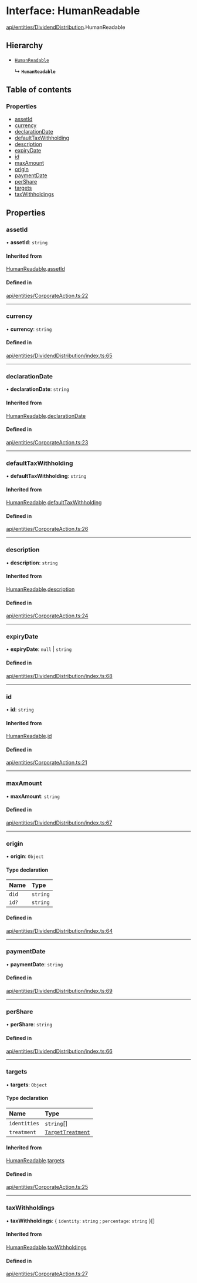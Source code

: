 # Interface: HumanReadable

[api/entities/DividendDistribution](../wiki/api.entities.DividendDistribution).HumanReadable

## Hierarchy

- [`HumanReadable`](../wiki/api.entities.CorporateAction.HumanReadable)

  ↳ **`HumanReadable`**

## Table of contents

### Properties

- [assetId](../wiki/api.entities.DividendDistribution.HumanReadable#assetid)
- [currency](../wiki/api.entities.DividendDistribution.HumanReadable#currency)
- [declarationDate](../wiki/api.entities.DividendDistribution.HumanReadable#declarationdate)
- [defaultTaxWithholding](../wiki/api.entities.DividendDistribution.HumanReadable#defaulttaxwithholding)
- [description](../wiki/api.entities.DividendDistribution.HumanReadable#description)
- [expiryDate](../wiki/api.entities.DividendDistribution.HumanReadable#expirydate)
- [id](../wiki/api.entities.DividendDistribution.HumanReadable#id)
- [maxAmount](../wiki/api.entities.DividendDistribution.HumanReadable#maxamount)
- [origin](../wiki/api.entities.DividendDistribution.HumanReadable#origin)
- [paymentDate](../wiki/api.entities.DividendDistribution.HumanReadable#paymentdate)
- [perShare](../wiki/api.entities.DividendDistribution.HumanReadable#pershare)
- [targets](../wiki/api.entities.DividendDistribution.HumanReadable#targets)
- [taxWithholdings](../wiki/api.entities.DividendDistribution.HumanReadable#taxwithholdings)

## Properties

### assetId

• **assetId**: `string`

#### Inherited from

[HumanReadable](../wiki/api.entities.CorporateAction.HumanReadable).[assetId](../wiki/api.entities.CorporateAction.HumanReadable#assetid)

#### Defined in

[api/entities/CorporateAction.ts:22](https://github.com/PolymeshAssociation/polymesh-sdk/blob/8a9e72221/src/api/entities/CorporateAction.ts#L22)

___

### currency

• **currency**: `string`

#### Defined in

[api/entities/DividendDistribution/index.ts:65](https://github.com/PolymeshAssociation/polymesh-sdk/blob/8a9e72221/src/api/entities/DividendDistribution/index.ts#L65)

___

### declarationDate

• **declarationDate**: `string`

#### Inherited from

[HumanReadable](../wiki/api.entities.CorporateAction.HumanReadable).[declarationDate](../wiki/api.entities.CorporateAction.HumanReadable#declarationdate)

#### Defined in

[api/entities/CorporateAction.ts:23](https://github.com/PolymeshAssociation/polymesh-sdk/blob/8a9e72221/src/api/entities/CorporateAction.ts#L23)

___

### defaultTaxWithholding

• **defaultTaxWithholding**: `string`

#### Inherited from

[HumanReadable](../wiki/api.entities.CorporateAction.HumanReadable).[defaultTaxWithholding](../wiki/api.entities.CorporateAction.HumanReadable#defaulttaxwithholding)

#### Defined in

[api/entities/CorporateAction.ts:26](https://github.com/PolymeshAssociation/polymesh-sdk/blob/8a9e72221/src/api/entities/CorporateAction.ts#L26)

___

### description

• **description**: `string`

#### Inherited from

[HumanReadable](../wiki/api.entities.CorporateAction.HumanReadable).[description](../wiki/api.entities.CorporateAction.HumanReadable#description)

#### Defined in

[api/entities/CorporateAction.ts:24](https://github.com/PolymeshAssociation/polymesh-sdk/blob/8a9e72221/src/api/entities/CorporateAction.ts#L24)

___

### expiryDate

• **expiryDate**: ``null`` \| `string`

#### Defined in

[api/entities/DividendDistribution/index.ts:68](https://github.com/PolymeshAssociation/polymesh-sdk/blob/8a9e72221/src/api/entities/DividendDistribution/index.ts#L68)

___

### id

• **id**: `string`

#### Inherited from

[HumanReadable](../wiki/api.entities.CorporateAction.HumanReadable).[id](../wiki/api.entities.CorporateAction.HumanReadable#id)

#### Defined in

[api/entities/CorporateAction.ts:21](https://github.com/PolymeshAssociation/polymesh-sdk/blob/8a9e72221/src/api/entities/CorporateAction.ts#L21)

___

### maxAmount

• **maxAmount**: `string`

#### Defined in

[api/entities/DividendDistribution/index.ts:67](https://github.com/PolymeshAssociation/polymesh-sdk/blob/8a9e72221/src/api/entities/DividendDistribution/index.ts#L67)

___

### origin

• **origin**: `Object`

#### Type declaration

| Name | Type |
| :------ | :------ |
| `did` | `string` |
| `id?` | `string` |

#### Defined in

[api/entities/DividendDistribution/index.ts:64](https://github.com/PolymeshAssociation/polymesh-sdk/blob/8a9e72221/src/api/entities/DividendDistribution/index.ts#L64)

___

### paymentDate

• **paymentDate**: `string`

#### Defined in

[api/entities/DividendDistribution/index.ts:69](https://github.com/PolymeshAssociation/polymesh-sdk/blob/8a9e72221/src/api/entities/DividendDistribution/index.ts#L69)

___

### perShare

• **perShare**: `string`

#### Defined in

[api/entities/DividendDistribution/index.ts:66](https://github.com/PolymeshAssociation/polymesh-sdk/blob/8a9e72221/src/api/entities/DividendDistribution/index.ts#L66)

___

### targets

• **targets**: `Object`

#### Type declaration

| Name | Type |
| :------ | :------ |
| `identities` | `string`[] |
| `treatment` | [`TargetTreatment`](../wiki/api.entities.CorporateActionBase.types.TargetTreatment) |

#### Inherited from

[HumanReadable](../wiki/api.entities.CorporateAction.HumanReadable).[targets](../wiki/api.entities.CorporateAction.HumanReadable#targets)

#### Defined in

[api/entities/CorporateAction.ts:25](https://github.com/PolymeshAssociation/polymesh-sdk/blob/8a9e72221/src/api/entities/CorporateAction.ts#L25)

___

### taxWithholdings

• **taxWithholdings**: \{ `identity`: `string` ; `percentage`: `string`  }[]

#### Inherited from

[HumanReadable](../wiki/api.entities.CorporateAction.HumanReadable).[taxWithholdings](../wiki/api.entities.CorporateAction.HumanReadable#taxwithholdings)

#### Defined in

[api/entities/CorporateAction.ts:27](https://github.com/PolymeshAssociation/polymesh-sdk/blob/8a9e72221/src/api/entities/CorporateAction.ts#L27)
